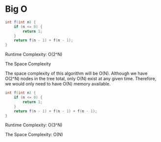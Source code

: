 # Big O

```java
int f(int n) {
	if (n <= 0) {
		return 1;
	}
	return f(n - 1) + f(n - 1);
}
```

Runtime Complexity: O(2^N)

The Space Complexity

The space complexity of this algorithm will be O(N). Although we have O(2^N) nodes in the tree total, only O(N) exist at any given time. Therefore, we would only need to have O(N) memory available.


```java
int f(int n) {
	if (n <= 0) {
		return 1;
	}
	return f(n - 1) + f(n - 1) + f(n - 1);
}
```

Runtime Complexity: O(3^N)

The Space Complexity: O(N)
